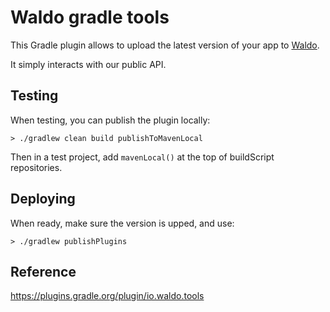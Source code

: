 # Waldo gradle tools

This Gradle plugin allows to upload the latest version of your app to [Waldo](https://www.waldo.io).

It simply interacts with our public API.

## Testing

When testing, you can publish the plugin locally:
```
> ./gradlew clean build publishToMavenLocal
```

Then in a test project, add `mavenLocal()` at the top of buildScript repositories.

## Deploying

When ready, make sure the version is upped, and use:
```
> ./gradlew publishPlugins
```

## Reference

https://plugins.gradle.org/plugin/io.waldo.tools
